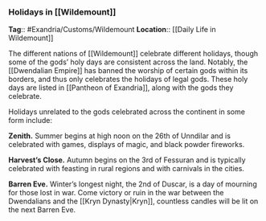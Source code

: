 ### Holidays in [[Wildemount]]
**Tag**:: #Exandria/Customs/Wildemount
**Location**:: [[Daily Life in Wildemount]]

The different nations of [[Wildemount]] celebrate different holidays, though some of the gods’ holy days are consistent across the land. Notably, the [[Dwendalian Empire]] has banned the worship of certain gods within its borders, and thus only celebrates the holidays of legal gods. These holy days are listed in [[Pantheon of Exandria]], along with the gods they celebrate.

Holidays unrelated to the gods celebrated across the continent in some form include:

**Zenith.** Summer begins at high noon on the 26th of Unndilar and is celebrated with games, displays of magic, and black powder fireworks.

**Harvest’s Close.** Autumn begins on the 3rd of Fessuran and is typically celebrated with feasting in rural regions and with carnivals in the cities.

**Barren Eve.** Winter’s longest night, the 2nd of Duscar, is a day of mourning for those lost in war. Come victory or ruin in the war between the Dwendalians and the [[Kryn Dynasty|Kryn]], countless candles will be lit on the next Barren Eve.